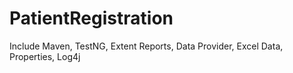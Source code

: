 # PatientRegistration
Include Maven, TestNG, Extent Reports, Data Provider, Excel Data, Properties, Log4j
